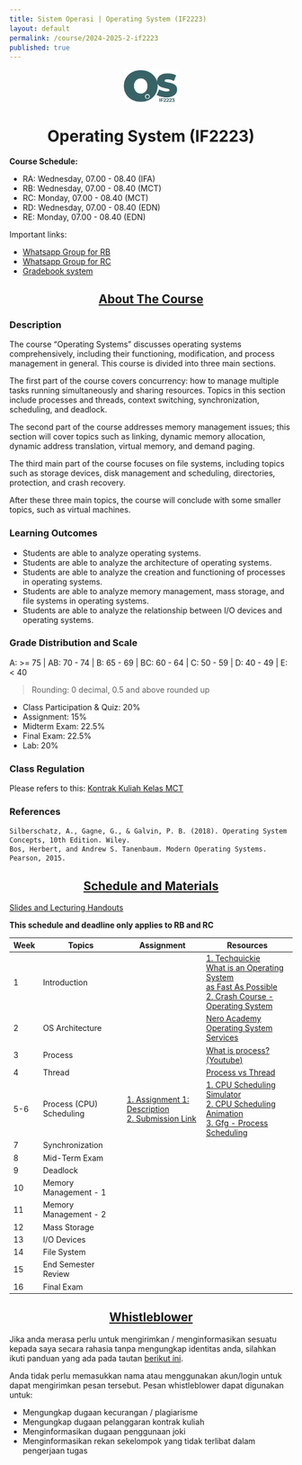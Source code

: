 ```yaml
---
title: Sistem Operasi | Operating System (IF2223)
layout: default
permalink: /course/2024-2025-2-if2223
published: true
---
```


<p align="center">
  <img src="/assets/images/if2223.png" width="100" alt="OS Logo">
</p>
<h1 align="center">Operating System (IF2223)</h1>

**Course Schedule:**<br>
- RA: Wednesday, 07.00 - 08.40 (IFA)
- RB: Wednesday, 07.00 - 08.40 (MCT)
- RC: Monday, 07.00 - 08.40 (MCT)
- RD: Wednesday, 07.00 - 08.40 (EDN)
- RE: Monday, 07.00 - 08.40 (EDN)

Important links:
- [Whatsapp Group for RB](https://chat.whatsapp.com/JYRt3gR7EEDE4tYNFeOMfB)
- [Whatsapp Group for RC](https://chat.whatsapp.com/Kuszt01IfTI5sRtJxPzmlT)
- [Gradebook system](https://gradebook.mctm.web.id)

<h2 align="center"><u>About The Course</u></h2>

### Description
The course “Operating Systems” discusses operating systems comprehensively, including their functioning, modification, and process management in general. This course is divided into three main sections.

The first part of the course covers concurrency: how to manage multiple tasks running simultaneously and sharing resources. Topics in this section include processes and threads, context switching, synchronization, scheduling, and deadlock.

The second part of the course addresses memory management issues; this section will cover topics such as linking, dynamic memory allocation, dynamic address translation, virtual memory, and demand paging.

The third main part of the course focuses on file systems, including topics such as storage devices, disk management and scheduling, directories, protection, and crash recovery.

After these three main topics, the course will conclude with some smaller topics, such as virtual machines.
### Learning Outcomes
- Students are able to analyze operating systems.
- Students are able to analyze the architecture of operating systems.
- Students are able to analyze the creation and functioning of processes in operating systems.
- Students are able to analyze memory management, mass storage, and file systems in operating systems.
- Students are able to analyze the relationship between I/O devices and operating systems.

### Grade Distribution and Scale
A: >= 75 | AB: 70 - 74 | B: 65 - 69 | BC: 60 - 64 | C: 50 - 59 | D: 40 - 49 | E: < 40
> Rounding: 0 decimal, 0.5 and above rounded up<br>
- Class Participation & Quiz: 20%
- Assignment: 15%
- Midterm Exam: 22.5%
- Final Exam: 22.5%
- Lab: 20%

### Class Regulation
Please refers to this: [Kontrak Kuliah Kelas MCT](/course/rules)

### References
```
Silberschatz, A., Gagne, G., & Galvin, P. B. (2018). Operating System Concepts, 10th Edition. Wiley.
Bos, Herbert, and Andrew S. Tanenbaum. Modern Operating Systems. Pearson, 2015.
```


<h2 align="center"><u>Schedule and Materials</u></h2>

[Slides and Lecturing Handouts](https://drive.google.com/drive/folders/1gxj8eDyoYbWLTIx16stYzdYZ-MRGuPn6?usp=sharing)


**This schedule and deadline only applies to RB and RC**

| Week | Topics                   | Assignment                                                                                                                                                   | Resources                                                                                                                                                                                                                                                             |
| ---- | ------------------------ | ------------------------------------------------------------------------------------------------------------------------------------------------------------ | --------------------------------------------------------------------------------------------------------------------------------------------------------------------------------------------------------------------------------------------------------------------- |
| 1    | Introduction             |                                                                                                                                                              | [1. Techquickie<br>What is an Operating System<br>as Fast As Possible](https://www.youtube.com/watch?v=pVzRTmdd9j0)<br>[2. Crash Course - Operating System](https://www.youtube.com/watch?v=26QPDBe-NB8)                                                                  |
| 2    | OS Architecture          |                                                                                                                                                              | [Nero Academy<br>Operating System Services](https://www.youtube.com/watch?v=TQWERtMoKbI)                                                                                                                                                                               |
| 3    | Process                  |                                                                                                                                                              | [What is process?<br>(Youtube)](https://www.youtube.com/watch?v=vLwMl9qK4T8)                                                                                                                                                                                             |
| 4    | Thread                   |                                                                                                                                                              | [Process vs Thread](https://www.youtube.com/watch?v=4rLW7zg21gI)                                                                                                                                                                                                      |
| 5-6  | Process (CPU) Scheduling | [1. Assignment 1: Description](https://1drv.ms/b/s!An4rGLlwxWhIjqRpCA9TsUmuHtB8Xg?e=fDlnbA)<br>[2. Submission Link](https://forms.gle/Ltdngd86ny3HtpwLA) | [1. CPU Scheduling Simulator](https://mowafy.github.io/CPU-Schedualing-Simulator/)<br>[2. CPU Scheduling Animation](https://www.youtube.com/watch?v=THqcAa1bbFU)<br>[3. Gfg - Process Scheduling](https://www.geeksforgeeks.org/cpu-scheduling-in-operating-systems/) |
| 7    | Synchronization          |                                                                                                                                                              |                                                                                                                                                                                                                                                                       |
| 8    | Mid-Term Exam            |                                                                                                                                                              |                                                                                                                                                                                                                                                                       |
| 9    | Deadlock                 |                                                                                                                                                              |                                                                                                                                                                                                                                                                       |
| 10   | Memory Management - 1    |                                                                                                                                                              |                                                                                                                                                                                                                                                                       |
| 11   | Memory Management - 2    |                                                                                                                                                              |                                                                                                                                                                                                                                                                       |
| 12   | Mass Storage             |                                                                                                                                                              |                                                                                                                                                                                                                                                                       |
| 13   | I/O Devices              |                                                                                                                                                              |                                                                                                                                                                                                                                                                       |
| 14   | File System              |                                                                                                                                                              |                                                                                                                                                                                                                                                                       |
| 15   | End Semester Review      |                                                                                                                                                              |                                                                                                                                                                                                                                                                       |
| 16   | Final Exam               |                                                                                                                                                              |                                                                                                                                                                                                                                                                       |

<h2 align="center"><u>Whistleblower</u></h2>

Jika anda merasa perlu untuk mengirimkan / menginformasikan sesuatu kepada saya secara rahasia tanpa mengungkap identitas anda, silahkan ikuti panduan yang ada pada tautan [berikut ini](/contact/anon).

Anda tidak perlu memasukkan nama atau menggunakan akun/login untuk dapat mengirimkan pesan tersebut. Pesan whistleblower dapat digunakan untuk:
- Mengungkap dugaan kecurangan / plagiarisme
- Mengungkap dugaan pelanggaran kontrak kuliah
- Menginformasikan dugaan penggunaan joki
- Menginformasikan rekan sekelompok yang tidak terlibat dalam pengerjaan tugas
